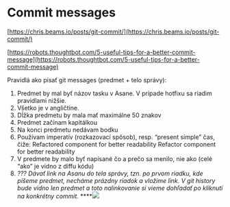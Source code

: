 # Commit messages

[https://chris.beams.io/posts/git-commit/](https://chris.beams.io/posts/git-commit/)

[https://robots.thoughtbot.com/5-useful-tips-for-a-better-commit-message](https://robots.thoughtbot.com/5-useful-tips-for-a-better-commit-message)

Pravidlá ako písať git messages \(predmet + telo správy\):

1. Predmet by mal byť názov tasku v Asane. V prípade hotfixu sa riadim pravidlami nižšie.
2. Všetko je v angličtine.
3. Dĺžka predmetu by mala mať maximálne 50 znakov
4. Predmet začínam kapitálkou
5. Na konci predmetu nedávam bodku
6. Používam imperatív \(rozkazovací spôsob\), resp. “present simple” čas, čiže: Refactored component for better readability Refactor component for better readability
7. V predmete by malo byť napísané čo a prečo sa menilo, nie ako \(celé “ako” je vidno z diffu kódu\)
8. _??? Dávať link na Asanu do tela správy, tzn. po prvom riadku, kde píšeme predmet, necháme prázdny riadok a vložíme link. V git history bude vidno len predmet a toto nalinkovanie si vieme dohľadať po kliknutí na konkrétny commit._ ****![](https://lh4.googleusercontent.com/cRc_6c5OXhcIULLTvnvUzFOLfg_rT4k_AthWIoA2qQ9q-0M6c_4B6TAZkEZt0BPiLh8JSylAooqAvm96geJpASIoXrGeAwYbZHq_M0cY0wvuoMMHzhkZJPllRyzx3H9EW7IokWQO)

